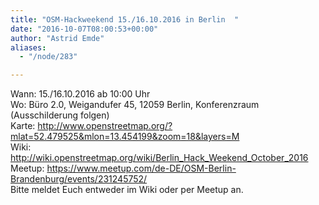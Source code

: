 ```yaml
---
title: "OSM-Hackweekend 15./16.10.2016 in Berlin  "
date: "2016-10-07T08:00:53+00:00"
author: "Astrid Emde"
aliases:
  - "/node/283"

---
```


Wann: 15./16.10.2016 ab 10:00 Uhr
<br/>
Wo: Büro 2.0, Weigandufer 45, 12059 Berlin, Konferenzraum (Ausschilderung folgen)
<br/>
Karte:
http://www.openstreetmap.org/?mlat=52.479525&mlon=13.454199&zoom=18&layers=M
<br/>
Wiki: http://wiki.openstreetmap.org/wiki/Berlin_Hack_Weekend_October_2016
<br/>
Meetup:
https://www.meetup.com/de-DE/OSM-Berlin-Brandenburg/events/231245752/
<br/>
Bitte meldet Euch entweder im Wiki oder per Meetup an.